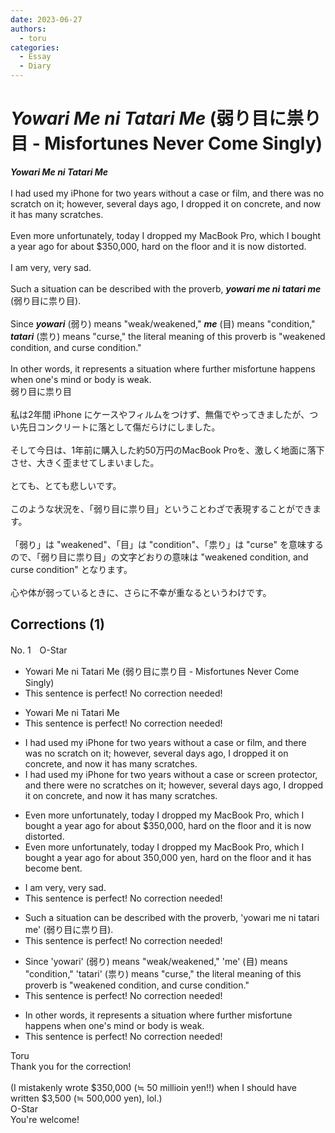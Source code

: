 ```yaml
---
date: 2023-06-27
authors:
  - toru
categories:
  - Essay
  - Diary
---
```


<h1 id="subject_show"><strong><em>Yowari Me ni Tatari Me</strong></em> (弱り目に祟り目 - Misfortunes Never Come Singly)</h1>
<div class="date" hidden>Jun 27, 2023 17:23</div>
<div id="post"><div id="body_show_ori">
<strong><em>Yowari Me ni Tatari Me</strong></em><br/><br/>I had used my iPhone for two years without a case or film, and there was no scratch on it; however, several days ago, I dropped it on concrete, and now it has many scratches.<br/><br/>Even more unfortunately, today I dropped my MacBook Pro, which I bought a year ago for about $350,000, hard on the floor and it is now distorted.<br/><br/>I am very, very sad.<br/><br/>Such a situation can be described with the proverb, <strong><em>yowari me ni tatari me</em></strong> (弱り目に祟り目).<br/><br/>Since <strong><em>yowari</em></strong> (弱り) means "weak/weakened," <strong><em>me</em></strong> (目) means "condition," <strong><em>tatari</em></strong> (祟り) means "curse," the literal meaning of this proverb is "weakened condition, and curse condition."<br/><br/>In other words, it represents a situation where further misfortune happens when one's mind or body is weak.
</div></div>

<!-- more -->

<div id="post_ja"><div id="body_show_mo">
弱り目に祟り目<br/><br/>私は2年間 iPhone にケースやフィルムをつけず、無傷でやってきましたが、つい先日コンクリートに落として傷だらけにしました。<br/><br/>そして今日は、1年前に購入した約50万円のMacBook Proを、激しく地面に落下させ、大きく歪ませてしまいました。<br/><br/>とても、とても悲しいです。<br/><br/>このような状況を、「弱り目に祟り目」ということわざで表現することができます。<br/><br/>「弱り」は "weakened"、「目」は "condition"、「祟り」は "curse" を意味するので、「弱り目に祟り目」の文字どおりの意味は "weakened condition, and curse condition" となります。<br/><br/>心や体が弱っているときに、さらに不幸が重なるというわけです。
</div></div>

## Corrections (1)
<div id="block"><div class="first_name"> No. 1　<span class="just_name">O-Star</span></div><div id="block2">
<ul class="correction_field">
<li class="incorrect">Yowari Me ni Tatari Me (弱り目に祟り目 - Misfortunes Never Come Singly)</li>
<li class="corrected perfect">This sentence is perfect! No correction needed!</li>
</ul>
<ul class="correction_field">
<li class="incorrect">Yowari Me ni Tatari Me</li>
<li class="corrected perfect">This sentence is perfect! No correction needed!</li>
</ul>
<ul class="correction_field">
<li class="incorrect">I had used my iPhone for two years without a case or film, and there was no scratch on it; however, several days ago, I dropped it on concrete, and now it has many scratches.</li>
<li class="corrected correct">
I had used my iPhone for two years without a case or<span class="f_bold"> screen protector,</span> and there <span class="f_bold">were </span>no <span class="f_bold">scratches</span> on it; however, several days ago, I dropped it on concrete, and now it has many scratches.
</li>
</ul>
<ul class="correction_field">
<li class="incorrect">Even more unfortunately, today I dropped my MacBook Pro, which I bought a year ago for about $350,000, hard on the floor and it is now distorted.</li>
<li class="corrected correct">
Even more unfortunately, today I dropped my MacBook Pro, which I bought a year ago for about<span class="f_bold"> 350,000 yen,</span> hard on the floor and it <span class="f_bold">has become bent.</span>
</li>
</ul>
<ul class="correction_field">
<li class="incorrect">I am very, very sad.</li>
<li class="corrected perfect">This sentence is perfect! No correction needed!</li>
</ul>
<ul class="correction_field">
<li class="incorrect">Such a situation can be described with the proverb, 'yowari me ni tatari me' (弱り目に祟り目).</li>
<li class="corrected perfect">This sentence is perfect! No correction needed!</li>
</ul>
<ul class="correction_field">
<li class="incorrect">Since 'yowari' (弱り) means "weak/weakened," 'me' (目) means "condition," 'tatari' (祟り) means "curse," the literal meaning of this proverb is "weakened condition, and curse condition."</li>
<li class="corrected perfect">This sentence is perfect! No correction needed!</li>
</ul>
<ul class="correction_field">
<li class="incorrect">In other words, it represents a situation where further misfortune happens when one's mind or body is weak.</li>
<li class="corrected perfect">This sentence is perfect! No correction needed!</li>
</ul>
</div><div class="name"><span class="just_name">Toru</span><br>
Thank you for the correction!<br/><br/>(I mistakenly wrote $350,000 (≒ 50 millioin yen!!) when I should have written $3,500 (≒ 500,000 yen), lol.)
</div>
<div class="name"><span class="just_name">O-Star</span><br>
You're welcome!
</div>
</div>
